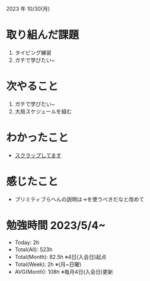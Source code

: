 2023 年 10/30(月)

# 取り組んだ課題

1. タイピング練習
4. ガチで学びたい~

# 次やること

1. ガチで学びたい~
1. 大局スケジュールを組む

# わかったこと

* [スクラップしてます](https://zenn.dev/nekoninaritai/scraps/333980595074a1)

# 感じたこと

* プリミティブらへんの説明は→を使うべきだなと改めて

# 勉強時間 2023/5/4~

* Today: 2h
* Total(All): 523h　
* Total(Month): 82.5h ※4日(入会日)起点
* Total(Week): 2h ※(月~日曜)
* AVG(Month): 108h ※毎月4日(入会日)更新
